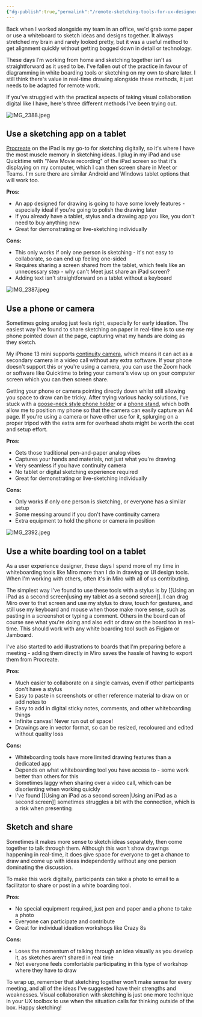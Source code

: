 ```yaml
---
{"dg-publish":true,"permalink":"/remote-sketching-tools-for-ux-designers/","title":"Remote Sketching: Tools and Tips for UX Designers","tags":["tools","ux","sketching"],"noteIcon":"","created":"2023-11-28"}
---
```


Back when I worked alongside my team in an office, we'd grab some paper or use a whiteboard to sketch ideas and designs together. It always stretched my brain and rarely looked pretty, but it was a useful method to get alignment quickly without getting bogged down in detail or technology.

These days I’m working from home and sketching together isn't as straightforward as it used to be. I've fallen out of the practice in favour of diagramming in white boarding tools or sketching on my own to share later. I still think there's value in real-time drawing alongside these methods, it just needs to be adapted for remote work.

If you've struggled with the practical aspects of taking visual collaboration digital like I have, here's three different methods I've been trying out.

![IMG_2388.jpeg](/img/user/assets/IMG_2388.jpeg)
## Use a sketching app on a tablet
[Procreate](https://procreate.com/) on the iPad is my go-to for sketching digitally, so it's where I have the most muscle memory in sketching ideas. I plug in my iPad and use Quicktime with "New Movie recording" of the iPad screen so that it's displaying on my computer, which I can then screen share in Meet or Teams. I'm sure there are similar Android and Windows tablet options that will work too.

**Pros:**
* An app designed for drawing is going to have some lovely features - especially ideal if you're going to polish the drawing later
* If you already have a tablet, stylus and a drawing app you like, you don't need to buy anything new
* Great for demonstrating or live-sketching individually

**Cons:**
* This only works if only one person is sketching - it's not easy to collaborate, so can end up feeling one-sided
* Requires sharing a screen shared from the tablet, which feels like an unnecessary step - why can't Meet just share an iPad screen?
* Adding text isn't straightforward on a tablet without a keyboard

![IMG_2387.jpeg](/img/user/assets/IMG_2387.jpeg)
## Use a phone or camera
Sometimes going analog just feels right, especially for early ideation. The easiest way I've found to share sketching on paper in real-time is to use my phone pointed down at the page, capturing what my hands are doing as they sketch. 

My iPhone 13 mini supports [continuity camera](https://support.apple.com/en-us/102546), which means it can act as a secondary camera in a video call without any extra software. If your phone doesn't support this or you're using a camera, you can use the Zoom hack or software like Quicktime to bring your camera's view up on your computer screen which you can then screen share.

Getting your phone or camera pointing directly down whilst still allowing you space to draw can be tricky. After trying various hacky solutions, I've stuck with a [goose-neck style phone holder](https://www.amazon.com.au/Tryone-Gooseneck-Flexible-Compatible-Smartphones/dp/B077QLTNJW?th=1) or a [phone stand](https://www.amazon.com.au/Recording-Extendable-Rotation-Brightness-Double-Sided/dp/B09HH55382/), which both allow me to position my phone so that the camera can easily capture an A4 page. If you're using a camera or have other use for it, splurging on a proper tripod with the extra arm for overhead shots might be worth the cost and setup effort.

**Pros:**
* Gets those traditional pen-and-paper analog vibes
* Captures your hands and materials, not just what you're drawing
* Very seamless if you have continuity camera
* No tablet or digital sketching experience required
* Great for demonstrating or live-sketching individually

**Cons:**
* Only works if only one person is sketching, or everyone has a similar setup
* Some messing around if you don't have continuity camera
* Extra equipment to hold the phone or camera in position

![IMG_2392.jpeg](/img/user/assets/IMG_2392.jpeg)
## Use a white boarding tool on a tablet
As a user experience designer, these days I spend more of my time in whiteboarding tools like Miro more than I do in drawing or UI design tools. When I'm working with others, often it's in Miro with all of us contributing.

The simplest way I've found to use these tools with a stylus is by [[Using an iPad as a second screen\|using my tablet as a second screen]]. I can drag Miro over to that screen and use my stylus to draw, touch for gestures, and still use my keyboard and mouse when those make more sense, such as pasting in a screenshot or typing a comment. Others in the board can of course see what you're doing and also edit or draw on the board too in real-time. This should work with any white boarding tool such as Figjam or Jamboard. 

I've also started to add illustrations to boards that I'm preparing before a meeting - adding them directly in Miro saves the hassle of having to export them from Procreate.

**Pros:**
* Much easier to collaborate on a single canvas, even if other participants don't have a stylus
* Easy to paste in screenshots or other reference material to draw on or add notes to
* Easy to add in digital sticky notes, comments, and other whiteboarding things
* Infinite canvas! Never run out of space!
* Drawings are in vector format, so can be resized, recoloured and edited without quality loss

**Cons:**
* Whiteboarding tools have more limited drawing features than a dedicated app
* Depends on what whiteboarding tool you have access to - some work better than others for this
* Sometimes laggy when sharing over a video call, which can be disorienting when working quickly
* I've found [[Using an iPad as a second screen\|Using an iPad as a second screen]] sometimes struggles a bit with the connection, which is a risk when presenting

## Sketch and share
Sometimes it makes more sense to sketch ideas separately, then come together to talk through them. Although this won't show drawings happening in real-time, it does give space for everyone to get a chance to draw and come up with ideas independently without any one person dominating the discussion.

To make this work digitally, participants can take a photo to email to a facilitator to share or post in a white boarding tool.

**Pros:**
* No special equipment required, just pen and paper and a phone to take a photo
* Everyone can participate and contribute
* Great for individual ideation workshops like Crazy 8s

**Cons:**
* Loses the momentum of talking through an idea visually as you develop it, as sketches aren’t shared in real time
* Not everyone feels comfortable participating in this type of workshop where they have to draw

To wrap up, remember that sketching together won’t make sense for every meeting, and all of the ideas I’ve suggested have their strengths and weaknesses. Visual collaboration with sketching is just one more technique in your UX toolbox to use when the situation calls for thinking outside of the box. Happy sketching!